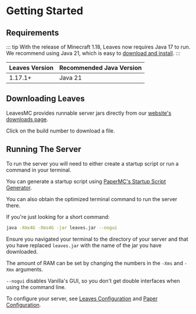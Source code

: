 # Getting Started

## Requirements

::: tip
With the release of Minecraft 1.18, Leaves now requires Java 17 to run. We recommend using Java 21, which is easy to [download and install](https://docs.papermc.io/misc/java-install).
:::

| Leaves Version | Recommended Java Version |
| -------------- | ------------------------ |
| 1.17.1+        | Java 21                  |

## Downloading Leaves

LeavesMC provides runnable server jars directly from our
[website's downloads page](https://leavesmc.org/downloads/leaves).

Click on the build number to download a file.

## Running The Server

To run the server you will need to either create a startup script or run a command in your terminal.

You can generate a startup script using [PaperMC's Startup Script Generator](https://docs.papermc.io/misc/tools/start-script-gen).

You can also obtain the optimized terminal command to run the server there.

If you're just looking for a short command:

```bash
java -Xmx4G -Xms4G -jar leaves.jar --nogui
```

Ensure you navigated your terminal to the directory of your server and that you have replaced `leaves.jar` with the name of the jar you have downloaded.

The amount of RAM can be set by changing the numbers in the `-Xms` and `-Xmx` arguments.

`--nogui` disables Vanilla's GUI, so you don't get double interfaces when using the command line.

To configure your server, see [Leaves Configuration](../reference/configuration)
and [Paper Configuration](https://docs.papermc.io/paper/reference/configuration).
